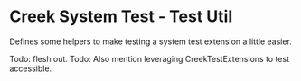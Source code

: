 # Creek System Test - Test Util

Defines some helpers to make testing a system test extension a little easier.

Todo: flesh out.
Todo: Also mention leveraging CreekTestExtensions to test accessible.

